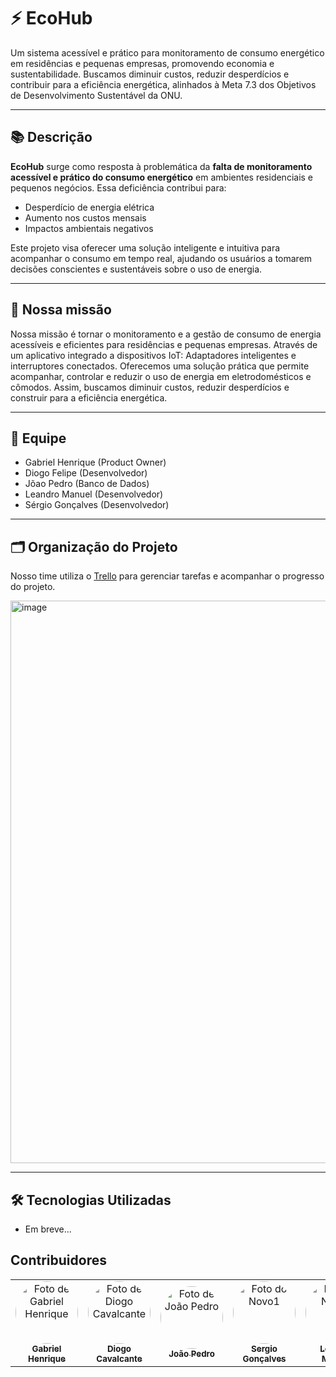 # ⚡ EcoHub

Um sistema acessível e prático para monitoramento de consumo energético em residências e pequenas empresas, promovendo economia e sustentabilidade. Buscamos diminuir custos, reduzir desperdícios e contribuir para a eficiência energética, alinhados à Meta 7.3 dos Objetivos de Desenvolvimento Sustentável da ONU.

---

## 📚 Descrição

**EcoHub** surge como resposta à problemática da **falta de monitoramento acessível e prático do consumo energético** em ambientes residenciais e pequenos negócios. Essa deficiência contribui para:

- Desperdício de energia elétrica
- Aumento nos custos mensais
- Impactos ambientais negativos

Este projeto visa oferecer uma solução inteligente e intuitiva para acompanhar o consumo em tempo real, ajudando os usuários a tomarem decisões conscientes e sustentáveis sobre o uso de energia.

---

## 🚀 Nossa missão

Nossa missão é tornar o monitoramento e a gestão de consumo de energia acessíveis e eficientes para residências e pequenas empresas. Através de um aplicativo integrado a dispositivos IoT: Adaptadores inteligentes e interruptores conectados. Oferecemos uma solução prática que permite acompanhar, controlar e reduzir o uso de energia em eletrodomésticos e cômodos. Assim, buscamos diminuir custos, reduzir desperdícios e construir para a eficiência energética.

---

## 👥 Equipe

- Gabriel Henrique (Product Owner)
- Diogo Felipe (Desenvolvedor)
- Jõao Pedro (Banco de Dados)
- Leandro Manuel (Desenvolvedor)
- Sérgio Gonçalves (Desenvolvedor)

---

## 🗂️ Organização do Projeto

Nosso time utiliza o [Trello](https://trello.com/) para gerenciar tarefas e acompanhar o progresso do projeto.  

<img width="1873" height="900" alt="image" src="https://github.com/user-attachments/assets/ade70e2e-4533-4348-8cc1-3355280f2ff1" />

---

## 🛠️ Tecnologias Utilizadas

- Em breve...

## Contribuidores
<table align="center">
  <tr>
    <td align="center">
      <a href="https://github.com/GabrielHen-dev">
        <img src="https://avatars.githubusercontent.com/u/113862540?v=4" width="100" style="border-radius: 50%;" alt="Foto de Gabriel Henrique"/>
        <br />
        <sub><b>Gabriel Henrique</b></sub>
      </a>
    </td>
    <td align="center">
      <a href="https://github.com/dgcavalcante">
        <img src="https://avatars.githubusercontent.com/u/210120655?v=4" width="100" style="border-radius: 50%;" alt="Foto de Diogo Cavalcante"/>
        <br />
        <sub><b>Diogo Cavalcante</b></sub>
      </a>
    </td>
    <td align="center">
      <a href="https://github.com/devkappiushon">
        <img src="https://avatars.githubusercontent.com/u/167872771?v=4" width="100" style="border-radius: 50%;" alt="Foto de João Pedro"/>
        <br />
        <sub><b>João Pedro</b></sub>
      </a>
    </td>
    <td align="center">
      <a href="https://github.com/novo1">
        <img src="https://avatars.githubusercontent.com/u/203052590?v=4" width="100" style="border-radius: 50%;" alt="Foto do Novo1"/>
        <br />
        <sub><b>Sergio Gonçalves</b></sub>
      </a>
    </td>
    <td align="center">
      <a href="https://github.com/novo2">
        <img src="https://avatars.githubusercontent.com/u/95945268?v=4" width="100" style="border-radius: 50%;" alt="Foto do Novo2"/>
        <br />
        <sub><b>Leandro Manuel</b></sub>
      </a>
  </tr>
</table>

